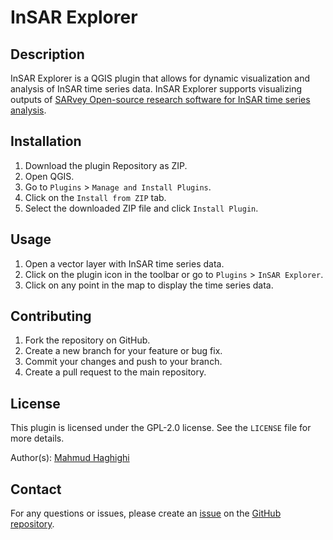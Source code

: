 # InSAR Explorer

## Description
InSAR Explorer is a QGIS plugin that allows for dynamic visualization and analysis of InSAR time series data. 
InSAR Explorer supports visualizing outputs of [SARvey Open-source research software for InSAR time series analysis](https://github.com/luhipi/sarvey).

## Installation
1. Download the plugin Repository as ZIP.
2. Open QGIS.
3. Go to `Plugins` > `Manage and Install Plugins`.
4. Click on the `Install from ZIP` tab.
5. Select the downloaded ZIP file and click `Install Plugin`.
 
## Usage
1. Open a vector layer with InSAR time series data.
2. Click on the plugin icon in the toolbar or go to `Plugins` > `InSAR Explorer`.
3. Click on any point in the map to display the time series data.

## Contributing
1. Fork the repository on GitHub.
2. Create a new branch for your feature or bug fix.
3. Commit your changes and push to your branch.
4. Create a pull request to the main repository.

## License
This plugin is licensed under the GPL-2.0 license. See the `LICENSE` file for more details. 

Author(s): [Mahmud Haghighi](https://www.ipi.uni-hannover.de/en/haghighi/)

## Contact
For any questions or issues, please create an [issue](https://github.com/luhipi/insar_explorer/issues) on the [GitHub repository](https://github.com/luhipi/insar_explorer).
